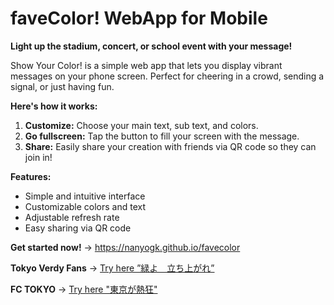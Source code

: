 # faveColor! WebApp for Mobile

**Light up the stadium, concert, or school event with your message!**

Show Your Color! is a simple web app that lets you display vibrant messages on your phone screen. Perfect for cheering in a crowd, sending a signal, or just having fun.

**Here's how it works:**

1. **Customize:** Choose your main text, sub text, and colors.
2. **Go fullscreen:** Tap the button to fill your screen with the message.
3. **Share:**  Easily share your creation with friends via QR code so they can join in!

**Features:**

*   Simple and intuitive interface
*   Customizable colors and text
*   Adjustable refresh rate
*   Easy sharing via QR code

**Get started now!** -> https://nanyogk.github.io/favecolor 

**Tokyo Verdy Fans** -> [Try here ”緑よ　立ち上がれ”](https://nanyogk.github.io/favecolor/index.html?mainColor=%2303764b&subColor=%23a89968&textColor=%23a89968&message1=COME+ON%21&message2=VERDY%21&message3=&refreshRate=3&subColorHeight=10&c1=%2303764b&c2=%23a89968&ct=%23a89968&m1=%E7%B7%91%E3%82%88%EF%BC%81&m2=%E7%AB%8B%E3%81%A1%E4%B8%8A%E3%81%8C%E3%82%8C&m3=&rate=3&hei=10)

**FC TOKYO** -> [Try here "東京が熱狂"](https://nanyogk.github.io/favecolor/index.html?mainColor=%2303764b&subColor=%23a89968&textColor=%23a89968&message1=COME+ON%21&message2=VERDY%21&message3=&refreshRate=3&subColorHeight=10&c1=%23001eff&c2=%23ff0000&ct=%23ff0000&m1=%E6%9D%B1%E4%BA%AC%E3%81%8C&m2=%E7%86%B1%E7%8B%82&m3=&rate=3&hei=10)
